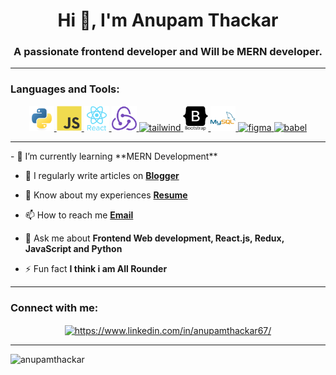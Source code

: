 <h1 align="center">Hi 👋, I'm Anupam Thackar</h1>
<h3 align="center">A passionate frontend developer and Will be MERN developer.</h3>
<hr>
<h3 align="left" margin-left='30px'>Languages and Tools:</h3>
<p align="center" gap="20px"> 
  <a href="https://www.python.org" target="_blank" rel="noreferrer"> <img src="https://raw.githubusercontent.com/devicons/devicon/master/icons/python/python-original.svg" alt="python" width="40" height="40"/> </a> 
  <a href="https://developer.mozilla.org/en-US/docs/Web/JavaScript" target="_blank" rel="noreferrer"> <img src="https://raw.githubusercontent.com/devicons/devicon/master/icons/javascript/javascript-original.svg" alt="javascript" width="40" height="40"/> </a> 
  <a href="https://reactjs.org/" target="_blank" rel="noreferrer"> <img src="https://raw.githubusercontent.com/devicons/devicon/master/icons/react/react-original-wordmark.svg" alt="react" width="40" height="40"/> </a> 
  <a href="https://redux.js.org" target="_blank" rel="noreferrer"> <img src="https://raw.githubusercontent.com/devicons/devicon/master/icons/redux/redux-original.svg" alt="redux" width="40" height="40"/> </a> 
  <a href="https://tailwindcss.com/" target="_blank" rel="noreferrer"> <img src="https://www.vectorlogo.zone/logos/tailwindcss/tailwindcss-icon.svg" alt="tailwind" width="40" height="40"/> </a> 
  <a href="https://getbootstrap.com" target="_blank" rel="noreferrer"> <img src="https://raw.githubusercontent.com/devicons/devicon/master/icons/bootstrap/bootstrap-plain-wordmark.svg" alt="bootstrap" width="40" height="40"/> </a> 
  <a href="https://www.mysql.com/" target="_blank" rel="noreferrer"> <img src="https://raw.githubusercontent.com/devicons/devicon/master/icons/mysql/mysql-original-wordmark.svg" alt="mysql" width="40" height="40"/> </a> 
  <a href="https://www.figma.com/" target="_blank" rel="noreferrer"> <img src="https://www.vectorlogo.zone/logos/figma/figma-icon.svg" alt="figma" width="40" height="40"/> </a> 
  <a href="https://babeljs.io/" target="_blank" rel="noreferrer"> <img src="https://www.vectorlogo.zone/logos/babeljs/babeljs-icon.svg" alt="babel" width="40" height="40"/> </a> 

<hr>
- 🌱 I’m currently learning **MERN Development**

- 📝 I regularly write articles on  **<a href="https://javascript-blog-anupamthackar.blogspot.com/">Blogger</a>**

- 📄 Know about my experiences **<a href="https://drive.google.com/file/d/13nBg7MrjuRkTuB2ZbYZd4cfqCeT04zmH/view?usp=drive_link](https://drive.google.com/file/d/13nBg7MrjuRkTuB2ZbYZd4cfqCeT04zmH/view?usp=drive_link">Resume</a>**
  
- 📫 How to reach me **<a href="mailto:anupamthackar@gmail.com">Email</a>**
  
- 💬 Ask me about **Frontend Web development, React.js, Redux, JavaScript and Python**
    
- ⚡ Fun fact **I think i am All Rounder**
<hr>




<h3	align="left">Connect with me:</h3>
<p align="center">
<a href="https://www.linkedin.com/in/anupamthackar67/" target="blank"><img align="center" src="https://raw.githubusercontent.com/rahuldkjain/github-profile-readme-generator/master/src/images/icons/Social/linked-in-alt.svg" alt="https://www.linkedin.com/in/anupamthackar67/" height="30" width="40" /></a>
</p>

<hr>
<p><img align="left" src="https://github-readme-stats.vercel.app/api/top-langs?username=anupamthackar&show_icons=true&locale=en&layout=compact" alt="anupamthackar" /></p>

